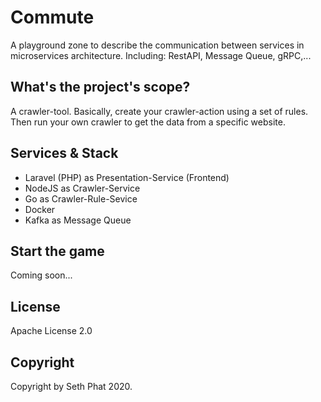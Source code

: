 # Commute

A playground zone to describe the communication between services in microservices architecture. Including: RestAPI, Message Queue, gRPC,...

## What's the project's scope?

A crawler-tool. Basically, create your crawler-action using a set of rules. Then run your own crawler to get the data from a specific website.

## Services & Stack
- Laravel (PHP) as Presentation-Service (Frontend)
- NodeJS as Crawler-Service
- Go as Crawler-Rule-Sevice
- Docker
- Kafka as Message Queue

## Start the game
Coming soon...

## License
Apache License 2.0

## Copyright
Copyright by Seth Phat 2020.
